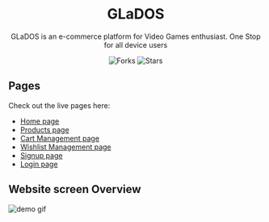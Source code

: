 <div align="center">
  
# GLaDOS
  
GLaDOS is an e-commerce platform for Video Games enthusiast.
One Stop for all device users

![Forks](https://img.shields.io/github/forks/abhij1607/ecommerce-app)
![Stars](https://img.shields.io/github/stars/abhij1607/ecommerce-app)

</div>

## Pages

Check out the live pages here:

- [Home page](https://glados-ecommerce.netlify.app/)
- [Products page](https://glados-ecommerce.netlify.app/product.html)
- [Cart Management page](https://glados-ecommerce.netlify.app/cart.html)
- [Wishlist Management page](https://glados-ecommerce.netlify.app/wishlist.html) 
- [Signup page](https://glados-ecommerce.netlify.app/signup.html)
- [Login page](https://glados-ecommerce.netlify.app/login.html)

## Website screen Overview

![demo gif](assets/animation-glados.gif)
